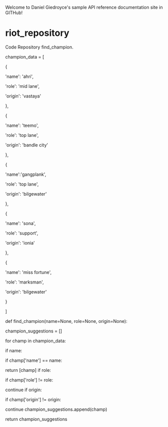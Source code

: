 Welcome to Daniel Giedroyce's sample API reference documentation site in GITHub!

# riot_repository
Code Repository
find_champion.

champion_data = [

{

'name': 'ahri',

'role': 'mid lane',

'origin': 'vastaya'

},

{

'name': 'teemo',

'role': 'top lane',

'origin': 'bandle city'

},

{

'name':'gangplank',

'role': 'top lane',

'origin': 'bilgewater'

},

{

'name': 'sona',

'role': 'support',

'origin': 'ionia'

},

{

'name': 'miss fortune',

'role': 'marksman',

'origin': 'bilgewater'

}

]

def find_champion(name=None, role=None, origin=None):

champion_suggestions = []

for champ in champion_data:

if name:

if champ['name'] == name:

return [champ] if role:

if champ['role'] != role:

continue if origin:

if champ['origin'] != origin:

continue champion_suggestions.append(champ)

return champion_suggestions
